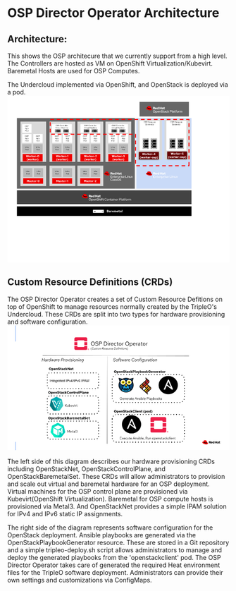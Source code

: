 OSP Director Operator Architecture
==================================

Architecture:
-------------
This shows the OSP architecure that we currently support from a high level. The Controllers are hosted as VM on OpenShift Virtualization/Kubevirt. Baremetal Hosts are used for OSP Computes.

The Undercloud implemented via OpenShift, and OpenStack is deployed via a pod.
![Architecture](./arch.png)


Custom Resource Definitions (CRDs)
----------------------------------
The OSP Director Operator creates a set of Custom Resource Defitions on top of OpenShift to manage resources normally created by the TripleO's Undercloud. These CRDs are split into two types for hardware provisioning and software configuration.
![CRDs](./crds.png)

The left side of this diagram describes our hardware provisioning CRDs including OpenStackNet, OpenStackControlPlane, and OpenStackBaremetalSet. These CRDs will allow administrators to provision and scale out virtual and baremetal hardware for an OSP deployment. Virtual machines for the OSP control plane are provisioned via Kubevirt(OpenShift Virtualization). Baremetal for OSP compute hosts is provisioned via Metal3. And OpenStackNet provides a simple IPAM solution for IPv4 and IPv6 static IP assignments.

The right side of the diagram represents software configuration for the OpenStack deployment. Ansible playbooks are generated via the OpenStackPlaybookGenerator resource. These are stored in a Git repository and a simple tripleo-deploy.sh script allows administrators to manage and deploy the generated playbooks from the 'openstackclient' pod. The OSP Director Operator takes care of generated the required Heat environment files for the TripleO software deployment. Administrators can provide their own settings and customizations via ConfigMaps.
